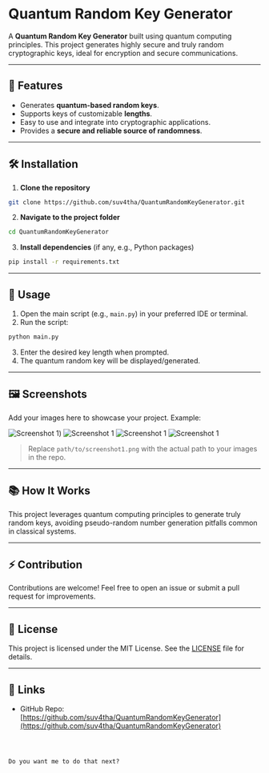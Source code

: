 
# Quantum Random Key Generator

A **Quantum Random Key Generator** built using quantum computing principles. This project generates highly secure and truly random cryptographic keys, ideal for encryption and secure communications.

---

## 🌟 Features

- Generates **quantum-based random keys**.
- Supports keys of customizable **lengths**.
- Easy to use and integrate into cryptographic applications.
- Provides a **secure and reliable source of randomness**.

---

## 🛠️ Installation

1. **Clone the repository**

```bash
git clone https://github.com/suv4tha/QuantumRandomKeyGenerator.git
````

2. **Navigate to the project folder**

```bash
cd QuantumRandomKeyGenerator
```

3. **Install dependencies** (if any, e.g., Python packages)

```bash
pip install -r requirements.txt
```

---

## 🚀 Usage

1. Open the main script (e.g., `main.py`) in your preferred IDE or terminal.
2. Run the script:

```bash
python main.py
```

3. Enter the desired key length when prompted.
4. The quantum random key will be displayed/generated.

---

## 🖼️ Screenshots

Add your images here to showcase your project.
Example:

![Screenshot 1](QuantumRandomKeyGenerator/blob/main/simu1.png))
![Screenshot 1]([path/to/screenshot1.png](https://github.com/suv4tha/QuantumRandomKeyGenerator/blob/main/simu2.png))
![Screenshot 1]([path/to/screenshot1.png](https://github.com/suv4tha/QuantumRandomKeyGenerator/blob/main/simu3.png))
![Screenshot 1]([path/to/screenshot1.png](https://github.com/suv4tha/QuantumRandomKeyGenerator/blob/main/simu4.png))

> Replace `path/to/screenshot1.png` with the actual path to your images in the repo.

---

## 📚 How It Works

This project leverages quantum computing principles to generate truly random keys, avoiding pseudo-random number generation pitfalls common in classical systems.

---

## ⚡ Contribution

Contributions are welcome! Feel free to open an issue or submit a pull request for improvements.

---

## 📄 License

This project is licensed under the MIT License. See the [LICENSE](LICENSE) file for details.

---

## 🔗 Links

* GitHub Repo: [https://github.com/suv4tha/QuantumRandomKeyGenerator](https://github.com/suv4tha/QuantumRandomKeyGenerator)

```

 

Do you want me to do that next?
```

